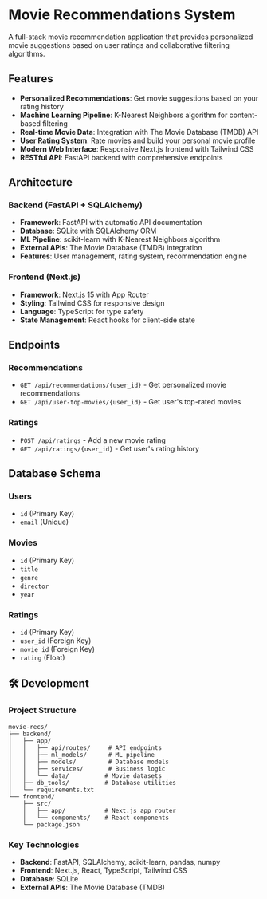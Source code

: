 # Movie Recommendations System

A full-stack movie recommendation application that provides personalized movie suggestions based on user ratings and collaborative filtering algorithms.

## Features

- **Personalized Recommendations**: Get movie suggestions based on your rating history
- **Machine Learning Pipeline**: K-Nearest Neighbors algorithm for content-based filtering
- **Real-time Movie Data**: Integration with The Movie Database (TMDB) API
- **User Rating System**: Rate movies and build your personal movie profile
- **Modern Web Interface**: Responsive Next.js frontend with Tailwind CSS
- **RESTful API**: FastAPI backend with comprehensive endpoints

## Architecture

### Backend (FastAPI + SQLAlchemy)
- **Framework**: FastAPI with automatic API documentation
- **Database**: SQLite with SQLAlchemy ORM
- **ML Pipeline**: scikit-learn with K-Nearest Neighbors algorithm
- **External APIs**: The Movie Database (TMDB) integration
- **Features**: User management, rating system, recommendation engine

### Frontend (Next.js)
- **Framework**: Next.js 15 with App Router
- **Styling**: Tailwind CSS for responsive design
- **Language**: TypeScript for type safety
- **State Management**: React hooks for client-side state

## Endpoints

### Recommendations
- `GET /api/recommendations/{user_id}` - Get personalized movie recommendations
- `GET /api/user-top-movies/{user_id}` - Get user's top-rated movies

### Ratings
- `POST /api/ratings` - Add a new movie rating
- `GET /api/ratings/{user_id}` - Get user's rating history

## Database Schema

### Users
- `id` (Primary Key)
- `email` (Unique)

### Movies
- `id` (Primary Key)
- `title`
- `genre`
- `director`
- `year`

### Ratings
- `id` (Primary Key)
- `user_id` (Foreign Key)
- `movie_id` (Foreign Key)
- `rating` (Float)

## 🛠️ Development

### Project Structure
```
movie-recs/
├── backend/
│   ├── app/
│   │   ├── api/routes/     # API endpoints
│   │   ├── ml_models/      # ML pipeline
│   │   ├── models/         # Database models
│   │   ├── services/       # Business logic
│   │   └── data/          # Movie datasets
│   ├── db_tools/          # Database utilities
│   └── requirements.txt
└── frontend/
    ├── src/
    │   ├── app/           # Next.js app router
    │   └── components/    # React components
    └── package.json
```

### Key Technologies
- **Backend**: FastAPI, SQLAlchemy, scikit-learn, pandas, numpy
- **Frontend**: Next.js, React, TypeScript, Tailwind CSS
- **Database**: SQLite
- **External APIs**: The Movie Database (TMDB)
